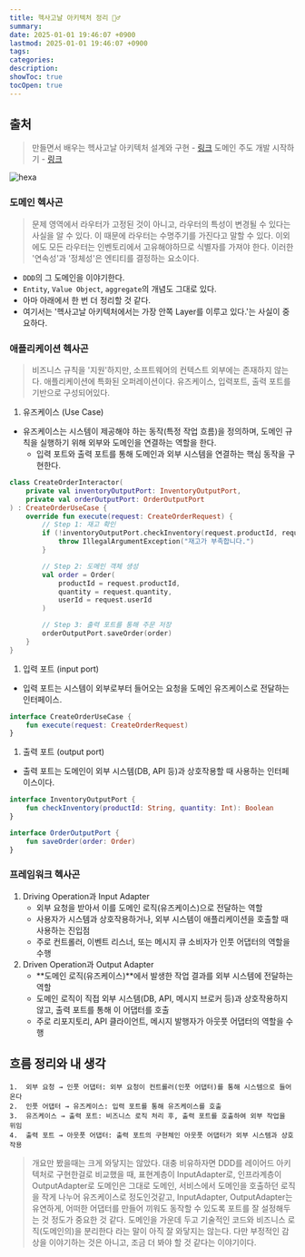 ```yaml
---
title: 헥사고날 아키텍처 정리 🧔‍♂️
summary: 
date: 2025-01-01 19:46:07 +0900
lastmod: 2025-01-01 19:46:07 +0900
tags: 
categories: 
description: 
showToc: true
tocOpen: true
---
```


## 출처
> 만들면서 배우는 헥사고날 아키텍처 설계와 구현 - [링크](https://www.yes24.com/product/goods/112927162)
> 도메인 주도 개발 시작하기 - [링크](https://www.yes24.com/Product/Goods/108431347?pid=123487&cosemkid=go16481149689793107&utm_source=google_pc&utm_medium=cpc&utm_campaign=book_pc&utm_content=ys_240530_google_pc_cc_book_pc_12203%EB%8F%84%EC%84%9C&utm_term=%EB%8F%84%EB%A9%94%EC%9D%B8%EC%A3%BC%EB%8F%84%EA%B0%9C%EB%B0%9C%EC%8B%9C%EC%9E%91%ED%95%98%EA%B8%B0&gad_source=1&gclid=Cj0KCQiA7NO7BhDsARIsADg_hIa9CulxQMsnfjAmHCbd7q2jFrXKJ1Ksxj56bzYXZJm6TDwsxV2R1BoaAjx8EALw_wcB)

![hexa](https://github.com/user-attachments/assets/7b3b487b-fb6b-4b03-8189-dca804b7b2fe)

### 도메인 헥사곤
> 문제 영역에서 라우터가 고정된 것이 아니고, 라우터의 특성이 변경될 수 있다는 사실을 알 수 있다.
> 이 때문에 라우터는 수명주기를 가진다고 말할 수 있다. 이외에도 모든 라우터는 인벤토리에서 고유해야하므로 식별자를 가져야 한다.
> 이러한 '연속성'과 '정체성'은 엔티티를 결정하는 요소이다.
- `DDD`의 그 도메인을 이야기한다.
- `Entity`, `Value Object`, `aggregate`의 개념도 그대로 있다.
- 아마 아래에서 한 번 더 정리할 것 같다.
- 여기서는 '헥사고날 아키텍처에서는 가장 안쪽 Layer를 이루고 있다.'는 사실이 중요하다.

### 애플리케이션 헥사곤
> 비즈니스 규칙을 '지원'하지만, 소프트웨어의 컨텍스트 외부에는 존재하지 않는다.
> 애플리케이션에 특화된 오퍼레이션이다. 유즈케이스, 입력포트, 출력 포트를 기반으로 구성되어있다.

1. 유즈케이스 (Use Case)
  -	유즈케이스는 시스템이 제공해야 하는 동작(특정 작업 흐름)을 정의하며, 도메인 규칙을 실행하기 위해 외부와 도메인을 연결하는 역할을 한다.
	-	입력 포트와 출력 포트를 통해 도메인과 외부 시스템을 연결하는 핵심 동작을 구현한다.

```kotlin
class CreateOrderInteractor(
    private val inventoryOutputPort: InventoryOutputPort,
    private val orderOutputPort: OrderOutputPort
) : CreateOrderUseCase {
    override fun execute(request: CreateOrderRequest) {
        // Step 1: 재고 확인
        if (!inventoryOutputPort.checkInventory(request.productId, request.quantity)) {
            throw IllegalArgumentException("재고가 부족합니다.")
        }

        // Step 2: 도메인 객체 생성
        val order = Order(
            productId = request.productId,
            quantity = request.quantity,
            userId = request.userId
        )

        // Step 3: 출력 포트를 통해 주문 저장
        orderOutputPort.saveOrder(order)
    }
}
```

1. 입력 포트 (input port)
  - 입력 포트는 시스템이 외부로부터 들어오는 요청을 도메인 유즈케이스로 전달하는 인터페이스.

```kotlin
interface CreateOrderUseCase {
    fun execute(request: CreateOrderRequest)
}
```

1. 출력 포트 (output port)
  - 출력 포트는 도메인이 외부 시스템(DB, API 등)과 상호작용할 때 사용하는 인터페이스이다.

```kotlin
interface InventoryOutputPort {
    fun checkInventory(productId: String, quantity: Int): Boolean
}

interface OrderOutputPort {
    fun saveOrder(order: Order)
}
```

### 프레임워크 헥사곤
1. Driving Operation과 Input Adapter
	- 외부 요청을 받아서 이를 도메인 로직(유즈케이스)으로 전달하는 역할
	- 사용자가 시스템과 상호작용하거나, 외부 시스템이 애플리케이션을 호출할 때 사용하는 진입점
	- 주로 컨트롤러, 이벤트 리스너, 또는 메시지 큐 소비자가 인풋 어댑터의 역할을 수행
2. Driven Operation과 Output Adapter
	-	**도메인 로직(유즈케이스)**에서 발생한 작업 결과를 외부 시스템에 전달하는 역할
	-	도메인 로직이 직접 외부 시스템(DB, API, 메시지 브로커 등)과 상호작용하지 않고, 출력 포트를 통해 이 어댑터를 호출
	-	주로 리포지토리, API 클라이언트, 메시지 발행자가 아웃풋 어댑터의 역할을 수행

## 흐름 정리와 내 생각
	1.	외부 요청 → 인풋 어댑터: 외부 요청이 컨트롤러(인풋 어댑터)를 통해 시스템으로 들어온다
	2.	인풋 어댑터 → 유즈케이스: 입력 포트를 통해 유즈케이스를 호출
	3.	유즈케이스 → 출력 포트: 비즈니스 로직 처리 후, 출력 포트를 호출하여 외부 작업을 위임
	4.	출력 포트 → 아웃풋 어댑터: 출력 포트의 구현체인 아웃풋 어댑터가 외부 시스템과 상호작용
  
> 개요만 봤을때는 크게 와닿지는 않았다.
> 대충 비유하자면 DDD를 레이어드 아키텍처로 구현한걸로 비교했을 때,
> 표현계층이 InputAdapter로, 인프라계층이 OutputAdapter로
> 도메인은 그대로 도메인, 서비스에서 도메인을 호출하던 로직을 작게 나누어 유즈케이스로
> 정도인것같고, InputAdapter, OutputAdapter는 유연하게, 어떠한 어댑터를 만들어 끼워도 동작할 수 있도록 포트를 잘 설정해두는 것 정도가 중요한 것 같다.
> 도메인을 가운데 두고 기술적인 코드와 비즈니스 로직(도메인의)을 분리한다 라는 말이 아직 잘 와닿지는 않는다.
> 다만 부정적인 감상을 이야기하는 것은 아니고, 조금 더 봐야 할 것 같다는 이야기이다.


